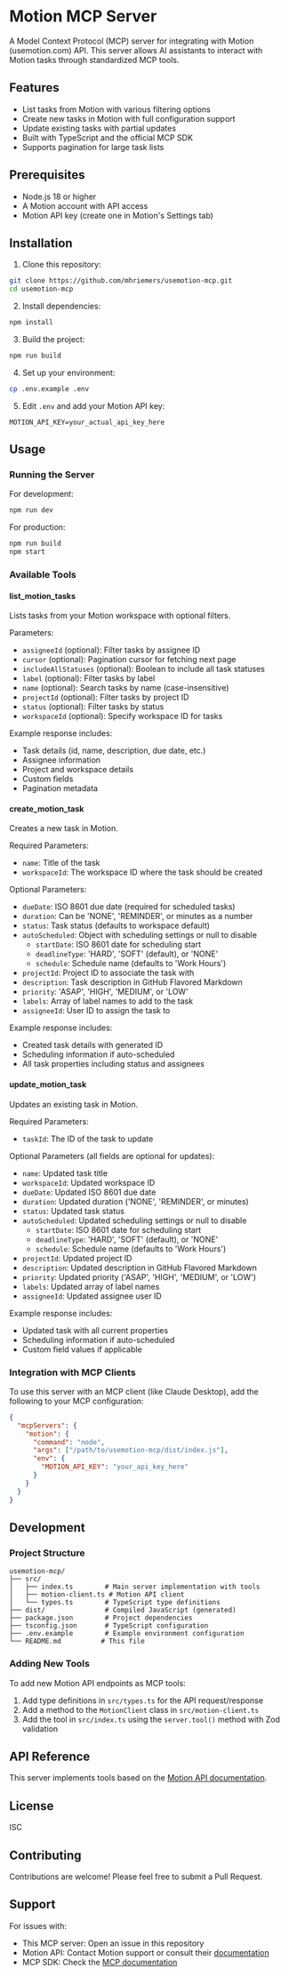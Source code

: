 # Motion MCP Server

A Model Context Protocol (MCP) server for integrating with Motion (usemotion.com) API. This server allows AI assistants to interact with Motion tasks through standardized MCP tools.

## Features

- List tasks from Motion with various filtering options
- Create new tasks in Motion with full configuration support
- Update existing tasks with partial updates
- Built with TypeScript and the official MCP SDK
- Supports pagination for large task lists

## Prerequisites

- Node.js 18 or higher
- A Motion account with API access
- Motion API key (create one in Motion's Settings tab)

## Installation

1. Clone this repository:
```bash
git clone https://github.com/mhriemers/usemotion-mcp.git
cd usemotion-mcp
```

2. Install dependencies:
```bash
npm install
```

3. Build the project:
```bash
npm run build
```

4. Set up your environment:
```bash
cp .env.example .env
```

5. Edit `.env` and add your Motion API key:
```
MOTION_API_KEY=your_actual_api_key_here
```

## Usage

### Running the Server

For development:
```bash
npm run dev
```

For production:
```bash
npm run build
npm start
```

### Available Tools

#### list_motion_tasks

Lists tasks from your Motion workspace with optional filters.

Parameters:
- `assigneeId` (optional): Filter tasks by assignee ID
- `cursor` (optional): Pagination cursor for fetching next page
- `includeAllStatuses` (optional): Boolean to include all task statuses
- `label` (optional): Filter tasks by label
- `name` (optional): Search tasks by name (case-insensitive)
- `projectId` (optional): Filter tasks by project ID
- `status` (optional): Filter tasks by status
- `workspaceId` (optional): Specify workspace ID for tasks

Example response includes:
- Task details (id, name, description, due date, etc.)
- Assignee information
- Project and workspace details
- Custom fields
- Pagination metadata

#### create_motion_task

Creates a new task in Motion.

Required Parameters:
- `name`: Title of the task
- `workspaceId`: The workspace ID where the task should be created

Optional Parameters:
- `dueDate`: ISO 8601 due date (required for scheduled tasks)
- `duration`: Can be 'NONE', 'REMINDER', or minutes as a number
- `status`: Task status (defaults to workspace default)
- `autoScheduled`: Object with scheduling settings or null to disable
  - `startDate`: ISO 8601 date for scheduling start
  - `deadlineType`: 'HARD', 'SOFT' (default), or 'NONE'
  - `schedule`: Schedule name (defaults to 'Work Hours')
- `projectId`: Project ID to associate the task with
- `description`: Task description in GitHub Flavored Markdown
- `priority`: 'ASAP', 'HIGH', 'MEDIUM', or 'LOW'
- `labels`: Array of label names to add to the task
- `assigneeId`: User ID to assign the task to

Example response includes:
- Created task details with generated ID
- Scheduling information if auto-scheduled
- All task properties including status and assignees

#### update_motion_task

Updates an existing task in Motion.

Required Parameters:
- `taskId`: The ID of the task to update

Optional Parameters (all fields are optional for updates):
- `name`: Updated task title
- `workspaceId`: Updated workspace ID
- `dueDate`: Updated ISO 8601 due date
- `duration`: Updated duration ('NONE', 'REMINDER', or minutes)
- `status`: Updated task status
- `autoScheduled`: Updated scheduling settings or null to disable
  - `startDate`: ISO 8601 date for scheduling start
  - `deadlineType`: 'HARD', 'SOFT' (default), or 'NONE'
  - `schedule`: Schedule name (defaults to 'Work Hours')
- `projectId`: Updated project ID
- `description`: Updated description in GitHub Flavored Markdown
- `priority`: Updated priority ('ASAP', 'HIGH', 'MEDIUM', or 'LOW')
- `labels`: Updated array of label names
- `assigneeId`: Updated assignee user ID

Example response includes:
- Updated task with all current properties
- Scheduling information if auto-scheduled
- Custom field values if applicable

### Integration with MCP Clients

To use this server with an MCP client (like Claude Desktop), add the following to your MCP configuration:

```json
{
  "mcpServers": {
    "motion": {
      "command": "node",
      "args": ["/path/to/usemotion-mcp/dist/index.js"],
      "env": {
        "MOTION_API_KEY": "your_api_key_here"
      }
    }
  }
}
```

## Development

### Project Structure

```
usemotion-mcp/
├── src/
│   ├── index.ts        # Main server implementation with tools
│   ├── motion-client.ts # Motion API client
│   └── types.ts        # TypeScript type definitions
├── dist/               # Compiled JavaScript (generated)
├── package.json        # Project dependencies
├── tsconfig.json       # TypeScript configuration
├── .env.example        # Example environment configuration
└── README.md          # This file
```

### Adding New Tools

To add new Motion API endpoints as MCP tools:

1. Add type definitions in `src/types.ts` for the API request/response
2. Add a method to the `MotionClient` class in `src/motion-client.ts`
3. Add the tool in `src/index.ts` using the `server.tool()` method with Zod validation

## API Reference

This server implements tools based on the [Motion API documentation](https://docs.usemotion.com/).

## License

ISC

## Contributing

Contributions are welcome! Please feel free to submit a Pull Request.

## Support

For issues with:
- This MCP server: Open an issue in this repository
- Motion API: Contact Motion support or consult their [documentation](https://docs.usemotion.com/)
- MCP SDK: Check the [MCP documentation](https://modelcontextprotocol.io/)